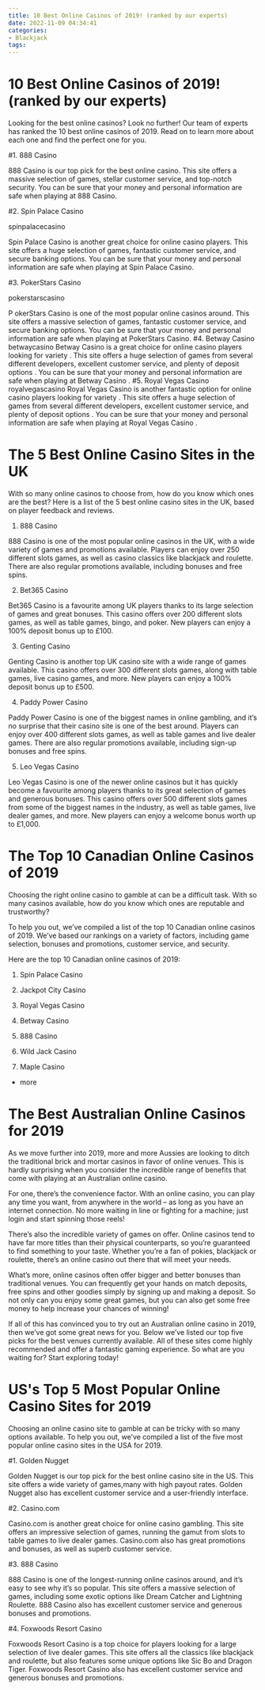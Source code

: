 ```yaml
---
title: 10 Best Online Casinos of 2019! (ranked by our experts)
date: 2022-11-09 04:34:41
categories:
- Blackjack
tags:
---
```



#  10 Best Online Casinos of 2019! (ranked by our experts)

Looking for the best online casinos? Look no further! Our team of experts has ranked the 10 best online casinos of 2019. Read on to learn more about each one and find the perfect one for you.

#1. 888 Casino

888 Casino is our top pick for the best online casino. This site offers a massive selection of games, stellar customer service, and top-notch security. You can be sure that your money and personal information are safe when playing at 888 Casino.

#2. Spin Palace Casino

spinpalacecasino

Spin Palace Casino is another great choice for online casino players. This site offers a huge selection of games, fantastic customer service, and secure banking options. You can be sure that your money and personal information are safe when playing at Spin Palace Casino.

#3. PokerStars Casino

pokerstarscasino























 P okerStars Casino is one of the most popular online casinos around. This site offers a massive selection of games, fantastic customer service, and secure banking options. You can be sure that your money and personal information are safe when playing at PokerStars Casino. #4. Betway Casino betwaycasino Betway Casino is a great choice for online casino players looking for variety . This site offers a huge selection of games from several different developers, excellent customer service, and plenty of deposit options . You can be sure that your money and personal information are safe when playing at Betway Casino . #5. Royal Vegas Casino royalvegascasino Royal Vegas Casino is another fantastic option for online casino players looking for variety . This site offers a huge selection of games from several different developers, excellent customer service, and plenty of deposit options . You can be sure that your money and personal information are safe when playing at Royal Vegas Casino .

#  The 5 Best Online Casino Sites in the UK

With so many online casinos to choose from, how do you know which ones are the best? Here is a list of the 5 best online casino sites in the UK, based on player feedback and reviews.

1. 888 Casino

888 Casino is one of the most popular online casinos in the UK, with a wide variety of games and promotions available. Players can enjoy over 250 different slots games, as well as casino classics like blackjack and roulette. There are also regular promotions available, including bonuses and free spins.

2. Bet365 Casino

Bet365 Casino is a favourite among UK players thanks to its large selection of games and great bonuses. This casino offers over 200 different slots games, as well as table games, bingo, and poker. New players can enjoy a 100% deposit bonus up to £100.

3. Genting Casino

Genting Casino is another top UK casino site with a wide range of games available. This casino offers over 300 different slots games, along with table games, live casino games, and more. New players can enjoy a 100% deposit bonus up to £500.

4. Paddy Power Casino

Paddy Power Casino is one of the biggest names in online gambling, and it’s no surprise that their casino site is one of the best around. Players can enjoy over 400 different slots games, as well as table games and live dealer games. There are also regular promotions available, including sign-up bonuses and free spins.

5. Leo Vegas Casino

Leo Vegas Casino is one of the newer online casinos but it has quickly become a favourite among players thanks to its great selection of games and generous bonuses. This casino offers over 500 different slots games from some of the biggest names in the industry, as well as table games, live dealer games, and more. New players can enjoy a welcome bonus worth up to £1,000.

#  The Top 10 Canadian Online Casinos of 2019

Choosing the right online casino to gamble at can be a difficult task. With so many casinos available, how do you know which ones are reputable and trustworthy?

To help you out, we’ve compiled a list of the top 10 Canadian online casinos of 2019. We’ve based our rankings on a variety of factors, including game selection, bonuses and promotions, customer service, and security.

Here are the top 10 Canadian online casinos of 2019:

1. Spin Palace Casino

2. Jackpot City Casino

3. Royal Vegas Casino

4. Betway Casino

5. 888 Casino

6. Wild Jack Casino

7. Maple Casino
+ more

#  The Best Australian Online Casinos for 2019

As we move further into 2019, more and more Aussies are looking to ditch the traditional brick and mortar casinos in favor of online venues. This is hardly surprising when you consider the incredible range of benefits that come with playing at an Australian online casino.

For one, there’s the convenience factor. With an online casino, you can play any time you want, from anywhere in the world – as long as you have an internet connection. No more waiting in line or fighting for a machine; just login and start spinning those reels!

There’s also the incredible variety of games on offer. Online casinos tend to have far more titles than their physical counterparts, so you’re guaranteed to find something to your taste. Whether you’re a fan of pokies, blackjack or roulette, there’s an online casino out there that will meet your needs.

What’s more, online casinos often offer bigger and better bonuses than traditional venues. You can frequently get your hands on match deposits, free spins and other goodies simply by signing up and making a deposit. So not only can you enjoy some great games, but you can also get some free money to help increase your chances of winning!

If all of this has convinced you to try out an Australian online casino in 2019, then we’ve got some great news for you. Below we’ve listed our top five picks for the best venues currently available. All of these sites come highly recommended and offer a fantastic gaming experience. So what are you waiting for? Start exploring today!

#  US's Top 5 Most Popular Online Casino Sites for 2019

Choosing an online casino site to gamble at can be tricky with so many options available. To help you out, we’ve compiled a list of the five most popular online casino sites in the USA for 2019.

#1. Golden Nugget

Golden Nugget is our top pick for the best online casino site in the US. This site offers a wide variety of games,many with high payout rates. Golden Nugget also has excellent customer service and a user-friendly interface.

#2. Casino.com

Casino.com is another great choice for online casino gambling. This site offers an impressive selection of games, running the gamut from slots to table games to live dealer games. Casino.com also has great promotions and bonuses, as well as superb customer service.

#3. 888 Casino

888 Casino is one of the longest-running online casinos around, and it’s easy to see why it’s so popular. This site offers a massive selection of games, including some exotic options like Dream Catcher and Lightning Roulette. 888 Casino also has excellent customer service and generous bonuses and promotions.

#4. Foxwoods Resort Casino

Foxwoods Resort Casino is a top choice for players looking for a large selection of live dealer games. This site offers all the classics like blackjack and roulette, but also features some unique options like Sic Bo and Dragon Tiger. Foxwoods Resort Casino also has excellent customer service and generous bonuses and promotions.